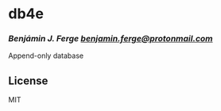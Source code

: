 # db4e
### _Benjámin J. Ferge <benjamin.ferge@protonmail.com>_

Append-only database

## License

MIT

